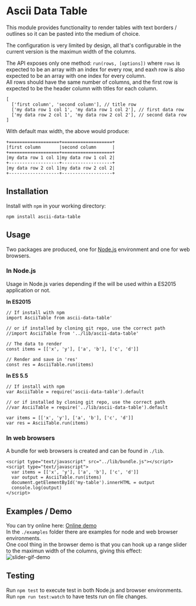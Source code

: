 # Ascii Data Table

This module provides functionality to render tables with text borders / outlines
so it can be pasted into the medium of choice.

The configuration is very limited by design, all that's configurable in the 
current version is the maximun width of the columns.

The API exposes only one method: `run(rows, [options])` where `rows` is expected to be 
an array with an index for every row, and eaxh row is also expected to be an array 
with one index for every column.  
All rows should have the same number of columns, and the first row is expected to 
be the header column with titles for each column.

```
[
  ['first column', 'second column'], // title row
  ['my data row 1 col 1', 'my data row 1 col 2'], // first data row
  ['my data row 2 col 1', 'my data row 2 col 2'], // second data row
]
```

With default max width, the above would produce:

```
+===================+===================+
|first column       |second column      |
+===================+===================+
|my data row 1 col 1|my data row 1 col 2|
+-------------------+-------------------+
|my data row 2 col 1|my data row 2 col 2|
+-------------------+-------------------+
```

## Installation
Install with `npm` in your working directory:

```
npm install ascii-data-table
```

## Usage
Two packages are produced, one for [Node.js](https://nodejs.org/en/) environment and one for web browsers.

### In Node.js
Usage in Node.js varies depending if the will be used within a ES2015 application or not.

**In ES2015**

```
// If install with npm
import AsciiTable from ascii-data-table'

// or if installed by cloning git repo, use the correct path
//import AsciiTable from '../lib/ascii-data-table'

// The data to render
const items = [['x', 'y'], ['a', 'b'], ['c', 'd']]

// Render and save in 'res'
const res = AsciiTable.run(items)
```

**In ES 5.5**

```
// If install with npm
var AsciiTable = require('ascii-data-table').default

// or if installed by cloning git repo, use the correct path
//var AsciiTable = require('../lib/ascii-data-table').default

var items = [['x', 'y'], ['a', 'b'], ['c', 'd']]
var res = AsciiTable.run(items)
```

### In web browsers
A bundle for web browsers is created and can be found in `./lib`.

```
<script type="text/javascript" src="../lib/bundle.js"></script>
<script type="text/javascript">
  var items = [['x', 'y'], ['a', 'b'], ['c', 'd']]
  var output = AsciiTable.run(items)
  document.getElementById('my-table').innerHTML = output
  console.log(output)
</script>
```
## Examples / Demo
You can try online here: [Online demo](https://oskarhane-dropshare-eu.s3-eu-central-1.amazonaws.com/index-MAYXysKZJV/index.html)  
In the `./examples` folder there are examples for node and web browser environments.  
One cool thing in the browser demo is that you can hook up a range slider to the maximun 
width of the columns, giving this effect:  
![slider-gif-demo](https://oskarhane-dropshare-eu.s3-eu-central-1.amazonaws.com/ascii-data-table-slider-lfbBzm2sql/ascii-data-table-slider.gif)

## Testing
Run `npm test` to execute test in both Node.js and browser environments.  
Run `npm run test:watch` to have tests run on file changes.
